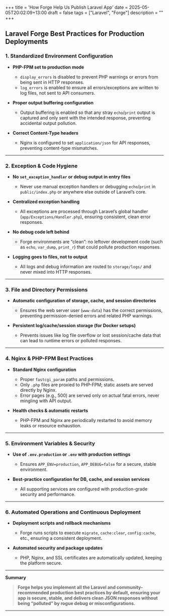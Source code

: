 +++
title = 'How Forge Help Us Publish Laravel App'
date = 2025-05-05T20:02:09+13:00
draft = false
tags = ["Laravel", "Forge"]
description = ""
+++


## Laravel Forge Best Practices for Production Deployments


### 1. **Standardized Environment Configuration**

* **PHP-FPM set to production mode**

  * `display_errors` is disabled to prevent PHP warnings or errors from being sent in HTTP responses.
  * `log_errors` is enabled to ensure all errors/exceptions are written to log files, not sent to API consumers.
* **Proper output buffering configuration**

  * Output buffering is enabled so that any stray `echo`/`print` output is captured and only sent with the intended response, preventing accidental output pollution.
* **Correct Content-Type headers**

  * Nginx is configured to set `application/json` for API responses, preventing content-type mismatches.

---

### 2. **Exception & Code Hygiene**

* **No `set_exception_handler` or debug output in entry files**

  * Never use manual exception handlers or debugging `echo`/`print` in `public/index.php` or anywhere else outside of Laravel’s core.
* **Centralized exception handling**

  * All exceptions are processed through Laravel’s global handler (`app/Exceptions/Handler.php`), ensuring consistent, clean error responses.
* **No debug code left behind**

  * Forge environments are “clean”: no leftover development code (such as `echo`, `var_dump`, `print_r`) that could pollute production responses.
* **Logging goes to files, not to output**

  * All logs and debug information are routed to `storage/logs/` and never mixed into HTTP responses.

---

### 3. **File and Directory Permissions**

* **Automatic configuration of storage, cache, and session directories**

  * Ensures the web server user (`www-data`) has the correct permissions, preventing permission-denied errors and related PHP warnings.
* **Persistent log/cache/session storage (for Docker setups)**

  * Prevents issues like log file overflow or lost session/cache data that can lead to runtime errors or polluted responses.

---

### 4. **Nginx & PHP-FPM Best Practices**

* **Standard Nginx configuration**

  * Proper `fastcgi_param` paths and permissions.
  * Only `.php` files are proxied to PHP-FPM; static assets are served directly by Nginx.
  * Error pages (e.g., 500) are served only on actual fatal errors, never mingling with API output.
* **Health checks & automatic restarts**

  * PHP-FPM and Nginx are periodically restarted to avoid memory leaks or resource exhaustion.

---

### 5. **Environment Variables & Security**

* **Use of `.env.production` or `.env` with production settings**

  * Ensures `APP_ENV=production`, `APP_DEBUG=false` for a secure, stable environment.
* **Best-practice configuration for DB, cache, and session services**

  * All supporting services are configured with production-grade security and performance.

---

### 6. **Automated Operations and Continuous Deployment**

* **Deployment scripts and rollback mechanisms**

  * Forge runs scripts to execute `migrate`, `cache:clear`, `config:cache`, etc., ensuring a consistent deployment.
* **Automated security and package updates**

  * PHP, Nginx, and SSL certificates are automatically updated, keeping the platform secure.

---

**Summary**

> **Forge helps you implement all the Laravel and community-recommended production best practices by default, ensuring your app is secure, stable, and delivers clean JSON responses without being “polluted” by rogue debug or misconfigurations.**

---

